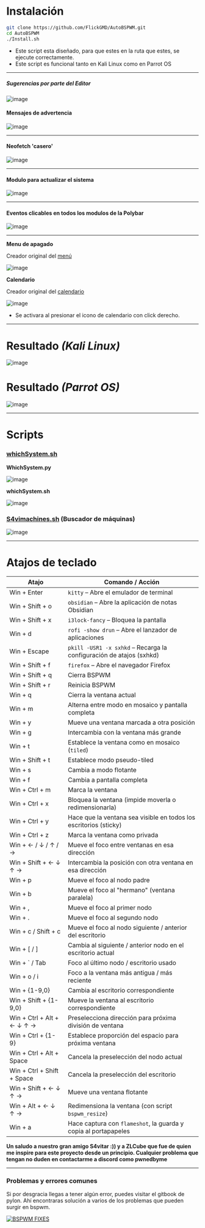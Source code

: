 # **Instalación**

```bash
git clone https://github.com/FlickGMD/AutoBSPWM.git
cd AutoBSPWM
./Install.sh
```
- Este script esta diseñado, para que estes en la ruta que estes, se ejecute correctamente.
- Este script es funcional tanto en Kali Linux como en Parrot OS

---

##### Sugerencias por parte del Editor

![image](https://github.com/user-attachments/assets/3f9dd2c3-db49-41d0-ab53-b5d5bc68df7e)

#### Mensajes de advertencia 

![image](https://github.com/user-attachments/assets/fbb5de54-9bf9-4230-8a9a-539f39436009)


---

#### Neofetch 'casero'

![image](https://github.com/user-attachments/assets/54146710-9b44-4687-9716-ceb01954b980)

---

#### Modulo para actualizar el sistema

![image](https://github.com/user-attachments/assets/6abfaba9-3395-429c-b829-aaa77d58fa67)


---
#### Eventos clicables en todos los modulos de la Polybar
![image](https://github.com/user-attachments/assets/4a9ff273-790f-4bf1-9588-3ba7a76fbf56)


---

**Menu de apagado**

Creador original del [menú](https://github.com/zelaya420/bspwm)

![image](https://github.com/user-attachments/assets/c3f5bb36-9684-4e2e-860f-80dc2b0da901)


**Calendario**

Creador original del [calendario](https://github.com/gh0stzk/dotfiles)

![image](https://github.com/user-attachments/assets/47376f6d-3b5e-4ef1-af53-982dfc361235)


- Se activara al presionar el icono de calendario con click derecho.

---
# Resultado *(Kali Linux)*
![image](https://github.com/user-attachments/assets/81e5eeba-36c8-4f31-8022-4d0c569b5b8d)



# Resultado *(Parrot OS)*
![image](https://github.com/user-attachments/assets/523cfb9b-6118-4db5-8604-30d61e7cf3d0)



---
# Scripts

### [whichSystem.sh](https://github.com/FlickGMD/whichSystem.sh)

**WhichSystem.py**

![image](https://github.com/user-attachments/assets/805cfbe3-b3b1-4d68-9258-c8960aedbff2)

**whichSystem.sh**

![image](https://github.com/user-attachments/assets/8c4d5d11-6507-4b68-a015-a7f2526c5876)


### [S4vimachines.sh](https://github.com/FlickGMD/s4vimachines.sh) **(Buscador de máquinas)**

![image](https://github.com/user-attachments/assets/c43de338-d4bf-4bfd-9e56-fdb5976013f6)





---


# Atajos de teclado

| Atajo                        | Comando / Acción                                                        |
|-----------------------------|---------------------------------------------------------------------------|
| Win + Enter                 | `kitty` – Abre el emulador de terminal                                  |
| Win + Shift + o             | `obsidian` – Abre la aplicación de notas Obsidian                       |
| Win + Shift + x             | `i3lock-fancy` – Bloquea la pantalla                                    |
| Win + d                     | `rofi -show drun` – Abre el lanzador de aplicaciones                    |
| Win + Escape                | `pkill -USR1 -x sxhkd` – Recarga la configuración de atajos (sxhkd)     |
| Win + Shift + f             | `firefox` – Abre el navegador Firefox                                   |
| Win + Shift + q             | Cierra BSPWM                                                            |
| Win + Shift + r             | Reinicia BSPWM                                                          |
| Win + q                     | Cierra la ventana actual                                                |
| Win + m                     | Alterna entre modo en mosaico y pantalla completa                       |
| Win + y                     | Mueve una ventana marcada a otra posición                               |
| Win + g                     | Intercambia con la ventana más grande                                   |
| Win + t                     | Establece la ventana como en mosaico (`tiled`)                          |
| Win + Shift + t             | Establece modo pseudo-tiled                                             |
| Win + s                     | Cambia a modo flotante                                                  |
| Win + f                     | Cambia a pantalla completa                                              |
| Win + Ctrl + m              | Marca la ventana                                                        |
| Win + Ctrl + x              | Bloquea la ventana (impide moverla o redimensionarla)                   |
| Win + Ctrl + y              | Hace que la ventana sea visible en todos los escritorios (sticky)       |
| Win + Ctrl + z              | Marca la ventana como privada                                           |
| Win + ← / ↓ / ↑ / →         | Mueve el foco entre ventanas en esa dirección                          |
| Win + Shift + ← ↓ ↑ →       | Intercambia la posición con otra ventana en esa dirección               |
| Win + p                     | Mueve el foco al nodo padre                                             |
| Win + b                     | Mueve el foco al "hermano" (ventana paralela)                           |
| Win + ,                     | Mueve el foco al primer nodo                                            |
| Win + .                     | Mueve el foco al segundo nodo                                           |
| Win + c / Shift + c         | Mueve el foco al nodo siguiente / anterior del escritorio               |
| Win + [ / ]                 | Cambia al siguiente / anterior nodo en el escritorio actual             |
| Win + ` / Tab               | Foco al último nodo / escritorio usado                                 |
| Win + o / i                 | Foco a la ventana más antigua / más reciente                           |
| Win + {1-9,0}               | Cambia al escritorio correspondiente                                    |
| Win + Shift + {1-9,0}       | Mueve la ventana al escritorio correspondiente                          |
| Win + Ctrl + Alt + ← ↓ ↑ → | Preselecciona dirección para próxima división de ventana                |
| Win + Ctrl + {1-9}          | Establece proporción del espacio para próxima ventana                   |
| Win + Ctrl + Alt + Space    | Cancela la preselección del nodo actual                                 |
| Win + Ctrl + Shift + Space  | Cancela la preselección del escritorio                                  |
| Win + Shift + ← ↓ ↑ →       | Mueve una ventana flotante                                              |
| Win + Alt + ← ↓ ↑ →         | Redimensiona la ventana (con script `bspwm_resize`)                     |
| Win + a                     | Hace captura con `flameshot`, la guarda y copia al portapapeles         |


**Un saludo a nuestro gran amigo S4vitar :)) y a ZLCube que fue de quien me inspire para este proyecto desde un principio. Cualquier problema que tengan no duden en contactarme a discord como pwnedbyme**

---

### Problemas y errores comunes

Si por desgracia llegas a tener algún error, puedes visitar el gitbook de pylon. Ahí encontraras solución a varios de los problemas que pueden surgir en bspwm.

[![BSPWM FIXES](https://pylonet.gitbook.io/~gitbook/image?url=https%3A%2F%2F811307675-files.gitbook.io%2F%7E%2Ffiles%2Fv0%2Fb%2Fgitbook-x-prod.appspot.com%2Fo%2Forganizations%252FwquVPFoIEgRKyhYSTfGW%252Fsites%252Fsite_EXziD%252Fsocialpreview%252Ft6eN9edJEnI3S1SjEkoi%252FBSPWM%2520FIXES.png%3Falt%3Dmedia%26token%3D9bb76ed0-7c66-46d0-a3f1-43a00046e43b&width=1200&height=630&sign=15a50fe&sv=2)](https://pylonet.gitbook.io/hack4u)
